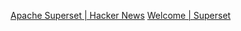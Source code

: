 
[Apache Superset | Hacker News](https://news.ycombinator.com/item?id=39511676)
[Welcome | Superset](https://superset.apache.org/)
